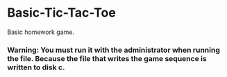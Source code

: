 # Basic-Tic-Tac-Toe
Basic homework game.
### Warning: You must run it with the administrator when running the file. Because the file that writes the game sequence is written to disk c.
